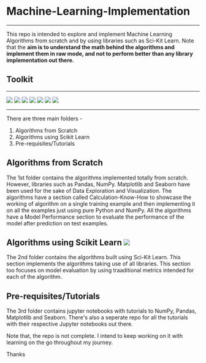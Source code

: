 # Machine-Learning-Implementation
---
This repo is intended to explore and implement Machine Learning Algorithms from scratch and by using libraries such as Sci-Kit Learn. 
Note that the **aim is to understand the math behind the algorithms and implement them in raw mode, and not to perform better than any library 
implementation out there.** 

## Toolkit
---
<img src = "https://img.shields.io/badge/Python-FFFFFF?style=for-the-badge&logo=python&logoColor=blue">
<img src = "https://img.shields.io/badge/Jupyter-000000?style=for-the-badge&logo=jupyter&logoColor=orange">
<img src = "https://img.shields.io/badge/ScikitLearn-FFFFFF?style=for-the-badge&logo=scikitlearn&logoColor=orange">
<img src = "https://img.shields.io/badge/Pandas-3399FF?style=for-the-badge&logo=pandas&logoColor=white">
<img src = "https://img.shields.io/badge/Numpy-FFFFFF?style=for-the-badge&logo=numpy&logoColor=blue">
<img src = "https://img.shields.io/badge/Matplotlib-FFFFFF?style=for-the-badge&logo=matplotlib&logoColor=blue">
<img src = "https://img.shields.io/badge/Seaborn-FFFFFF?style=for-the-badge&logo=seaborb&logoColor=blue">

---
There are three main folders - 
1. Algorithms from Scratch
2. Algorithms using Scikit Learn
3. Pre-requisites/Tutorials

## Algorithms from Scratch

The 1st folder contains the algorithms implemented totally from scratch. However, libraries such as Pandas, NumPy. Matplotlib and Seaborn have been used for the sake of 
Data Exploration and Visualization. The algorithms have a section called Calculation-Know-How to showcase the working of algorithm on a single training example
and then implementing it on all the examples just using pure Python and NumPy. All the algorithms have a Model Performance section to evaluate the performance of 
the model after prediction on test examples.

## Algorithms using Scikit Learn <img src = "https://img.shields.io/badge/ScikitLearn-FF6F00?style=for-the-badge&logo=scikitlearn&logoColor=white">

The 2nd folder contains the algorithms built using Sci-Kit Learn. This section implements the algorithms taking use of all libraries. This section too focuses on 
model evaluation by using traaditional metrics intended for each of the algorithm.

## Pre-requisites/Tutorials 
The 3rd folder contains jupyter notebooks with tutorials to NumPy, Pandas, Matplotlib and Seaborn. There's also a seperate repo for all the tutorials with their 
respective Jupyter notebooks out there.

Note that, the repo is not complete. I intend to keep working on it with learning on the go throughout my journey.

Thanks
